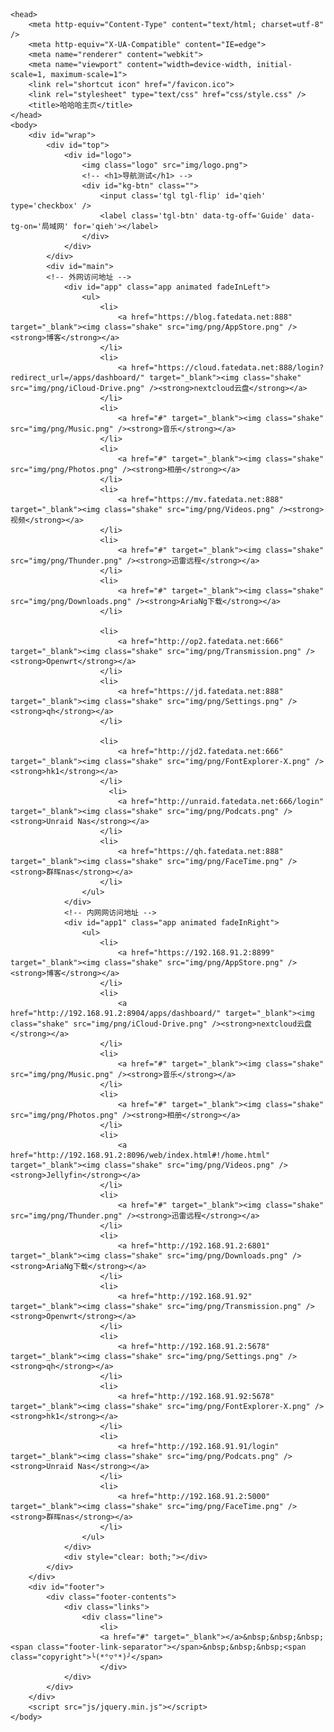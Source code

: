 <!DOCTYPE html>
<html>

	<head>
		<meta http-equiv="Content-Type" content="text/html; charset=utf-8" />
		<meta http-equiv="X-UA-Compatible" content="IE=edge">
		<meta name="renderer" content="webkit">
		<meta name="viewport" content="width=device-width, initial-scale=1, maximum-scale=1">
		<link rel="shortcut icon" href="/favicon.ico">
		<link rel="stylesheet" type="text/css" href="css/style.css" />
		<title>哈哈哈主页</title>
	</head>
	<body>
		<div id="wrap">
			<div id="top">
				<div id="logo">
					<img class="logo" src="img/logo.png">
					<!-- <h1>导航测试</h1> -->
					<div id="kg-btn" class="">
						<input class='tgl tgl-flip' id='qieh' type='checkbox' />
						<label class='tgl-btn' data-tg-off='Guide' data-tg-on='局域网' for='qieh'></label>
					</div>
				</div>
			</div>
			<div id="main">
			<!-- 外网访问地址 -->
				<div id="app" class="app animated fadeInLeft">
					<ul>
						<li>
							<a href="https://blog.fatedata.net:888" target="_blank"><img class="shake" src="img/png/AppStore.png" /><strong>博客</strong></a>
						</li>
						<li>
							<a href="https://cloud.fatedata.net:888/login?redirect_url=/apps/dashboard/" target="_blank"><img class="shake" src="img/png/iCloud-Drive.png" /><strong>nextcloud云盘</strong></a>
						</li>
						<li>
							<a href="#" target="_blank"><img class="shake" src="img/png/Music.png" /><strong>音乐</strong></a>
						</li>
						<li>
							<a href="#" target="_blank"><img class="shake" src="img/png/Photos.png" /><strong>相册</strong></a>
						</li>
						<li>
							<a href="https://mv.fatedata.net:888" target="_blank"><img class="shake" src="img/png/Videos.png" /><strong>视频</strong></a>
						</li>
						<li>
							<a href="#" target="_blank"><img class="shake" src="img/png/Thunder.png" /><strong>迅雷远程</strong></a>
						</li>
						<li>
							<a href="#" target="_blank"><img class="shake" src="img/png/Downloads.png" /><strong>AriaNg下载</strong></a>
						</li>

						<li>
							<a href="http://op2.fatedata.net:666" target="_blank"><img class="shake" src="img/png/Transmission.png" /><strong>Openwrt</strong></a>
						</li>
						<li>
							<a href="https://jd.fatedata.net:888" target="_blank"><img class="shake" src="img/png/Settings.png" /><strong>qh</strong></a>
						</li> 
						
						<li>
							<a href="http://jd2.fatedata.net:666" target="_blank"><img class="shake" src="img/png/FontExplorer-X.png" /><strong>hk1</strong></a>
						</li>
						  <li>
							<a href="http://unraid.fatedata.net:666/login" target="_blank"><img class="shake" src="img/png/Podcats.png" /><strong>Unraid Nas</strong></a>
						</li>
						<li>
							<a href="https://qh.fatedata.net:888" target="_blank"><img class="shake" src="img/png/FaceTime.png" /><strong>群晖nas</strong></a>
						</li> 
					</ul>
				</div>
				<!-- 内网网访问地址 -->
				<div id="app1" class="app animated fadeInRight">
					<ul>
						<li>
							<a href="https://192.168.91.2:8899" target="_blank"><img class="shake" src="img/png/AppStore.png" /><strong>博客</strong></a>
						</li>
						<li>
							<a href="http://192.168.91.2:8904/apps/dashboard/" target="_blank"><img class="shake" src="img/png/iCloud-Drive.png" /><strong>nextcloud云盘</strong></a>
						</li>
						<li>
							<a href="#" target="_blank"><img class="shake" src="img/png/Music.png" /><strong>音乐</strong></a>
						</li>
						<li>
							<a href="#" target="_blank"><img class="shake" src="img/png/Photos.png" /><strong>相册</strong></a>
						</li>
						<li>
							<a href="http://192.168.91.2:8096/web/index.html#!/home.html" target="_blank"><img class="shake" src="img/png/Videos.png" /><strong>Jellyfin</strong></a>
						</li>
						<li>
							<a href="#" target="_blank"><img class="shake" src="img/png/Thunder.png" /><strong>迅雷远程</strong></a>
						</li>
						<li>
							<a href="http://192.168.91.2:6801" target="_blank"><img class="shake" src="img/png/Downloads.png" /><strong>AriaNg下载</strong></a>
						</li>
						<li>
							<a href="http://192.168.91.92" target="_blank"><img class="shake" src="img/png/Transmission.png" /><strong>Openwrt</strong></a>
						</li>
						<li>
							<a href="http://192.168.91.2:5678" target="_blank"><img class="shake" src="img/png/Settings.png" /><strong>qh</strong></a>
						</li>
						<li>
							<a href="http://192.168.91.92:5678" target="_blank"><img class="shake" src="img/png/FontExplorer-X.png" /><strong>hk1</strong></a>
						</li>
						<li>
							<a href="http://192.168.91.91/login" target="_blank"><img class="shake" src="img/png/Podcats.png" /><strong>Unraid Nas</strong></a>
						</li>
						<li>
							<a href="http://192.168.91.2:5000" target="_blank"><img class="shake" src="img/png/FaceTime.png" /><strong>群晖nas</strong></a>
						</li>
					</ul>
				</div>
				<div style="clear: both;"></div>
			</div>
		</div>
		<div id="footer">
			<div class="footer-contents">
				<div class="links">
					<div class="line">
						<li>
						<a href="#" target="_blank"></a>&nbsp;&nbsp;&nbsp;<span class="footer-link-separator"></span>&nbsp;&nbsp;&nbsp;<span class="copyright">╰(*°▽°*)╯</span>
						</div>
				</div>
			</div>
		</div>
		<script src="js/jquery.min.js"></script>
	</body>

</html>
